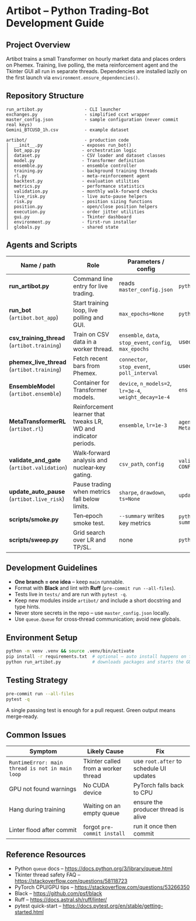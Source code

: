 # Artibot – Python Trading-Bot Development Guide

## Project Overview

Artibot trains a small Transformer on hourly market data and places orders on
Phemex.  Training, live polling, the meta reinforcement agent and the Tkinter
GUI all run in separate threads.  Dependencies are installed lazily on the first
launch via `environment.ensure_dependencies()`.

## Repository Structure

```
run_artibot.py                - CLI launcher
exchanges.py                  - simplified ccxt wrapper
master_config.json            - sample configuration (never commit real keys)
Gemini_BTCUSD_1h.csv          - example dataset

artibot/                      - production code
│  __init__.py               - exposes run_bot()
│  bot_app.py                - orchestration logic
│  dataset.py                - CSV loader and dataset classes
│  model.py                  - Transformer definition
│  ensemble.py               - ensemble controller
│  training.py               - background training threads
│  rl.py                     - meta-reinforcement agent
│  backtest.py               - evaluation utilities
│  metrics.py                - performance statistics
│  validation.py             - monthly walk-forward checks
│  live_risk.py              - live auto-pause helpers
│  risk.py                   - position sizing functions
│  position.py               - open/close position helpers
│  execution.py              - order jitter utilities
│  gui.py                    - Tkinter dashboard
│  environment.py            - first-run installer
│  globals.py                - shared state
```

## Agents and Scripts

| Name / path | Role | Parameters / config | Example |
|-------------|------|--------------------|---------|
| **run_artibot.py** | Command line entry for live trading. | reads `master_config.json` | `python run_artibot.py` |
| **run_bot** (`artibot.bot_app`) | Start training loop, live polling and GUI. | `max_epochs=None` | `python -m artibot` |
| **csv_training_thread** (`artibot.training`) | Train on CSV data in a worker thread. | `ensemble`, `data`, `stop_event`, `config`, `max_epochs` | used inside `run_bot` |
| **phemex_live_thread** (`artibot.training`) | Fetch recent bars from Phemex. | `connector`, `stop_event`, `poll_interval` | used inside `run_bot` |
| **EnsembleModel** (`artibot.ensemble`) | Container for Transformer models. | `device`, `n_models=2`, `lr=3e-4`, `weight_decay=1e-4` | `ens = EnsembleModel(device)` |
| **MetaTransformerRL** (`artibot.rl`) | Reinforcement learner that tweaks LR, WD and indicator periods. | `ensemble`, `lr=1e-3` | `agent = MetaTransformerRL(ens)` |
| **validate_and_gate** (`artibot.validation`) | Walk‑forward analysis and nuclear‑key gating. | `csv_path`, `config` | `validate_and_gate('data.csv', CONFIG)` |
| **update_auto_pause** (`artibot.live_risk`) | Pause trading when metrics fall below limits. | `sharpe`, `drawdown`, `ts=None` | `update_auto_pause(1.2, -0.05)` |
| **scripts/smoke.py** | Ten‑epoch smoke test. | `--summary` writes key metrics | `python scripts/smoke.py --summary` |
| **scripts/sweep.py** | Grid search over LR and TP/SL. | none | `python scripts/sweep.py` |

## Development Guidelines

* **One branch = one idea** – keep `main` runnable.
* Format with **Black** and lint with **Ruff** (`pre-commit run --all-files`).
* Tests live in `tests/` and are run with `pytest -q`.
* Keep new modules inside `artibot/` and include a short docstring and type hints.
* Never store secrets in the repo – use `master_config.json` locally.
* Use `queue.Queue` for cross‑thread communication; avoid new globals.

## Environment Setup

```bash
python -m venv .venv && source .venv/bin/activate
pip install -r requirements.txt  # optional – auto install happens on first run
python run_artibot.py            # downloads packages and starts the GUI
```

## Testing Strategy

```bash
pre-commit run --all-files
pytest -q
```

A single passing test is enough for a pull request.  Green output means
merge‑ready.

## Common Issues

| Symptom | Likely Cause | Fix |
|---------|--------------|-----|
| `RuntimeError: main thread is not in main loop` | Tkinter called from a worker thread | use `root.after` to schedule UI updates |
| GPU not found warnings | No CUDA device | PyTorch falls back to CPU |
| Hang during training | Waiting on an empty queue | ensure the producer thread is alive |
| Linter flood after commit | forgot `pre-commit install` | run it once then commit |

## Reference Resources

* Python `queue` docs – <https://docs.python.org/3/library/queue.html>
* Tkinter thread safety FAQ – <https://stackoverflow.com/questions/58118723>
* PyTorch CPU/GPU tips – <https://stackoverflow.com/questions/53266350>
* Black – <https://github.com/psf/black>
* Ruff – <https://docs.astral.sh/ruff/linter/>
* pytest quick-start – <https://docs.pytest.org/en/stable/getting-started.html>

